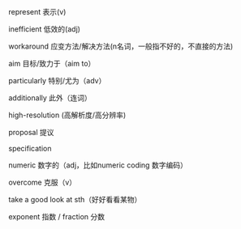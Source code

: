 represent 表示(v)

inefficient 低效的(adj)

workaround 应变方法/解决方法(n名词，一般指不好的，不直接的方法)

aim 目标/致力于（aim to）

particularly 特别/尤为（adv）

additionally 此外（连词）

high-resolution (高解析度/高分辨率)

proposal 提议

specification

numeric 数字的（adj，比如numeric coding 数字编码）

overcome 克服（v）

take a good look at sth（好好看看某物）

exponent 指数 /  fraction 分数

